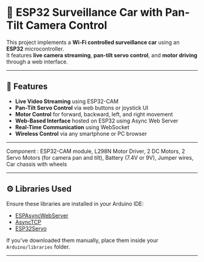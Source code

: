 # 🚗 ESP32 Surveillance Car with Pan-Tilt Camera Control

This project implements a **Wi-Fi controlled surveillance car** using an **ESP32** microcontroller.  
It features **live camera streaming**, **pan-tilt servo control**, and **motor driving** through a web interface.

---

## 📸 Features

- **Live Video Streaming** using ESP32-CAM
- **Pan-Tilt Servo Control** via web buttons or joystick UI
- **Motor Control** for forward, backward, left, and right movement
- **Web-Based Interface** hosted on ESP32 using Async Web Server
- **Real-Time Communication** using WebSocket
- **Wireless Control** via any smartphone or PC browser

---

Component :
ESP32-CAM module,
L298N Motor Driver,
2 DC Motors,
2 Servo Motors (for camera pan and tilt),
Battery (7.4V or 9V),
Jumper wires,
Car chassis with wheels

---

## ⚙️ Libraries Used

Ensure these libraries are installed in your Arduino IDE:

- [ESPAsyncWebServer](https://github.com/me-no-dev/ESPAsyncWebServer)
- [AsyncTCP](https://github.com/me-no-dev/AsyncTCP)
- [ESP32Servo](https://github.com/madhephaestus/ESP32Servo)

If you’ve downloaded them manually, place them inside your `Arduino/libraries` folder.

---


